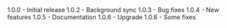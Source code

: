 1.0.0 - Initial release
1.0.2 - Background sync
1.0.3 - Bug fixes
1.0.4 - New features
1.0.5 - Documentation
1.0.6 - Upgrade
1.0.6 - Some fixes